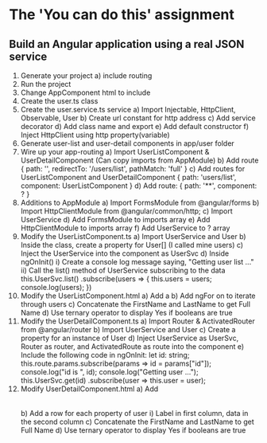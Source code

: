 # The 'You can do this' assignment
## Build an Angular application using a real JSON service

1) Generate your project
  a) include routing
2) Run the project
3) Change AppComponent html to include <router-outlet>
4) Create the user.ts class
5) Create the user.service.ts service
  a) Import Injectable, HttpClient, Observable, User
  b) Create url constant for http address
  c) Add service decorator
  d) Add class name and export
  e) Add default constructor
  f) Inject HttpClient using http property(variable)
6) Generate user-list and user-detail components in app/user folder
7) Wire up your app-routing
  a) Import UserListComponent & UserDetailComponent (Can copy imports from AppModule)
  b) Add route { path: '', redirectTo: '/users/list', pathMatch: 'full' }
  c) Add routes for UserListComponent and UserDetailComponent 
            { path: 'users/list', component: UserListComponent }
  d) Add route: { path: '**', component: ? }
8) Additions to AppModule
  a) Import FormsModule from @angular/forms
  b) Import HttpClientModule from @angular/common/http;
  c) Import UserService
  d) Add FormsModule to imports array
  e) Add HttpClientModule to imports array
  f) Add UserService to ? array
9) Modify the UserListComponent.ts
  a) Import UserService and User
  b) Inside the class, create a property for User[] (I called mine users)
  c) Inject the UserService into the component as UserSvc
  d) Inside ngOnInit()
    i) Create a console log message saying, "Getting user list ..."
    ii) Call the list() method of UserService subscribing to the data
            this.UserSvc.list()
              .subscribe(users => {
                this.users = users;
                console.log(users);
              })
10) Modify the UserListComponent.html
  a) Add a <table>
  b) Add ngFor on <tr> to iterate through users
  c) Concatenate the FirstName and LastName to get Full Name
  d) Use ternary operator to display Yes if booleans are true
11) Modify the UserDetailComponent.ts
  a) Import Router & ActivatedRouter from @angular/router
  b) Import UserService and User
  c) Create a property for an instance of User
  d) Inject UserService as UserSvc, Router as router, and 
      ActivatedRoute as route into the component
  e) Include the following code in ngOnInit:
          let id: string;
          this.route.params.subscribe(params => id = params["id"]);
          console.log("id is ", id);
          console.log("Getting user ...");
          this.UserSvc.get(id)
            .subscribe(user => this.user = user);
12) Modify UserDetailComponent.html
  a) Add <table>
  b) Add a row for each property of user
    i) Label in first column, data in the second column
  c) Concatenate the FirstName and LastName to get Full Name
  d) Use ternary operator to display Yes if booleans are true
